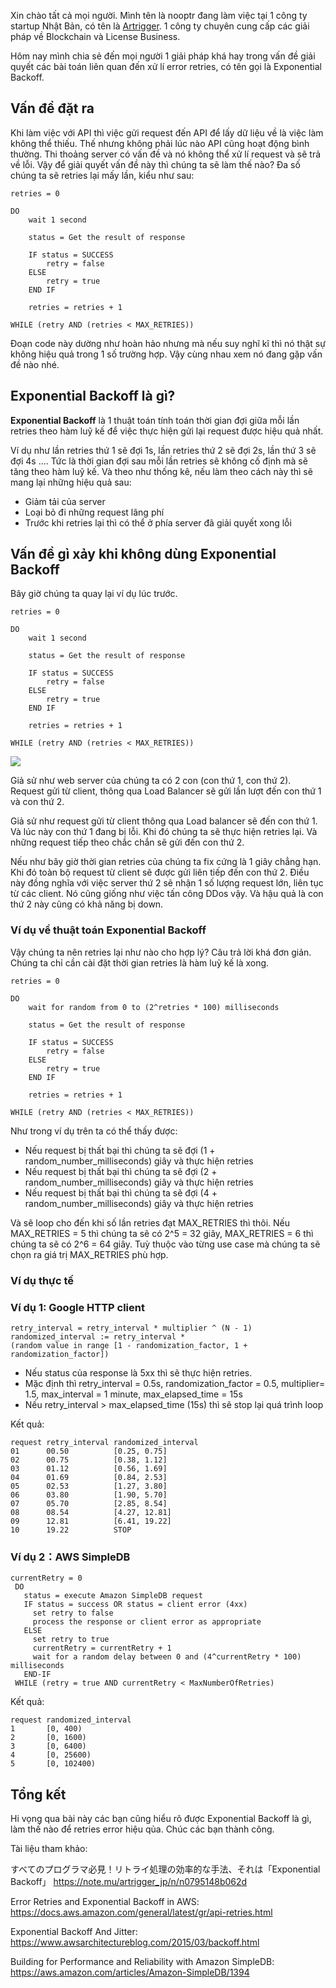 Xin chào tất cả mọi người.
Mình tên là nooptr đang làm việc tại 1 công ty startup Nhật Bản, có tên là [Artrigger](https://artrigger.jp/). 1 công ty chuyên cung cấp các giải pháp về Blockchain và License Business.

Hôm nay mình chia sẻ đến mọi người 1 giải pháp khá hay trong vấn đề giải quyết các bài toán liên quan đến xử lí error retries, có tên gọi là Exponential Backoff.

## Vấn đề đặt ra

Khi làm việc với API thì việc gửi request đến API để lấy dữ liệu về là việc làm không thể thiếu. Thế nhưng không phải lúc nào API cũng hoạt động bình thường.
Thi thoảng server có vấn đề và nó không thể xử lí request và sẽ trả về lỗi.
Vậy để giải quyết vấn đề này thì chúng ta sẽ làm thế nào? Đa số chúng ta sẽ retries lại mấy lần, kiểu như sau:
```
retries = 0

DO
    wait 1 second

    status = Get the result of response

    IF status = SUCCESS
        retry = false
    ELSE
        retry = true
    END IF

    retries = retries + 1

WHILE (retry AND (retries < MAX_RETRIES))
```
Đoạn code này dường như hoàn hảo nhưng mà nếu suy nghĩ kĩ thì nó thật sự không hiệu quả trong 1 số trường hợp. Vậy cùng nhau xem nó đang gặp vấn đề nào nhé.

## Exponential Backoff là gì?

**Exponential Backoff** là 1 thuật toán tính toán thời gian đợi giữa mỗi lần retries theo hàm luỹ kế để việc thực hiện gửi lại request được hiệu quả nhất.

Ví dụ như lần retries thứ 1 sẽ đợi 1s, lần retries thứ 2 sẽ đợi 2s, lần thứ 3 sẽ đợi 4s .... Tức là thời gian đợi sau mỗi lần retries sẽ không cố định mà sẽ tăng theo hàm luỹ kế. Và theo như thống kê, nếu làm theo cách này thì sẽ mang lại những hiệu quả sau:
* Giảm tải của server
* Loại bỏ đi những request lãng phí
* Trước khi retries lại thì có thể ở phía server đã giải quyết xong lỗi

## Vấn đề gì xảy khi không dùng Exponential Backoff

Bây giờ chúng ta quay lại ví dụ lúc trước.

```
retries = 0

DO
    wait 1 second

    status = Get the result of response

    IF status = SUCCESS
        retry = false
    ELSE
        retry = true
    END IF

    retries = retries + 1

WHILE (retry AND (retries < MAX_RETRIES))
```

![](https://images.viblo.asia/8286508a-2d5b-40c9-bed2-466ca40ee0ed.jpg)

Giả sử như web server của chúng ta có 2 con (con thứ 1, con thứ 2).
Request gửi từ client, thông qua Load Balancer sẽ gửi lần lượt đến con thứ 1 và con thứ 2.

Giả sử như request gửi từ client thông qua Load balancer sẽ đến con thứ 1. Và lúc này con thứ 1 đang bị lỗi. Khi đó chúng ta sẽ thực hiện retries lại. 
Và những request tiếp theo chắc chắn sẽ gửi đến con thứ 2. 

Nếu như bây giờ thời gian retries của chúng ta fix cứng là 1 giây chẳng hạn. Khi đó toàn bộ request từ client sẽ được gửi liên tiếp đến con thứ 2. 
Điều này đồng nghĩa với việc server thứ 2 sẽ nhận 1 số lượng request lớn, liên tục từ các client. Nó cũng giống như việc tấn công DDos vậy. Và hậu quả là con thứ 2 này cũng có khả năng bị down.

### Ví dụ về thuật toán Exponential Backoff

Vậy chúng ta nên retries lại như nào cho hợp lý? Câu trả lời khá đơn giản. Chúng ta chỉ cần cài đặt thời gian retries là hàm luỹ kế là xong.

```
retries = 0

DO
    wait for random from 0 to (2^retries * 100) milliseconds

    status = Get the result of response

    IF status = SUCCESS
        retry = false
    ELSE
        retry = true
    END IF

    retries = retries + 1

WHILE (retry AND (retries < MAX_RETRIES))
```

Như trong ví dụ trên ta có thể thấy được:

* Nếu request bị thất bại thì chúng ta sẽ đợi (1 + random_number_milliseconds) giây và thực hiện retries
* Nếu request bị thất bại thì chúng ta sẽ đợi (2 + random_number_milliseconds) giây và thực hiện retries
* Nếu request bị thất bại thì chúng ta sẽ đợi (4 + random_number_milliseconds) giây và thực hiện retries

Và sẽ loop cho đến khi số lần retries đạt MAX_RETRIES thì thôi. 
Nếu MAX_RETRIES = 5 thì chúng ta sẽ có 2^5 = 32 giây, MAX_RETRIES = 6 thì chúng ta sẽ có 2^6 = 64 giây. Tuỳ thuộc vào từng use case mà chúng ta sẽ chọn ra giá trị MAX_RETRIES phù hợp.

### Ví dụ thực tế

### Ví dụ 1: Google HTTP client

```
retry_interval = retry_interval * multiplier ^ (N - 1)
randomized_interval := retry_interval * 
(random value in range [1 - randomization_factor, 1 + randomization_factor])
```

* Nếu status của response là 5xx thì sẽ thực hiện retries.
* Mặc định thì retry_interval = 0.5s, randomization_factor = 0.5, multiplier= 1.5, max_interval = 1 minute, max_elapsed_time = 15s
* Nếu retry_interval > max_elapsed_time (15s) thì sẽ stop lại quá trình loop

Kết quả:

```
request retry_interval randomized_interval
01      00.50          [0.25, 0.75]
02      00.75          [0.38, 1.12]
03      01.12          [0.56, 1.69]
04      01.69          [0.84, 2.53]
05      02.53          [1.27, 3.80]
06      03.80          [1.90, 5.70]
07      05.70          [2.85, 8.54]
08      08.54          [4.27, 12.81]
09      12.81          [6.41, 19.22]
10      19.22          STOP
```

### Ví dụ 2：AWS SimpleDB

```
currentRetry = 0
 DO
   status = execute Amazon SimpleDB request
   IF status = success OR status = client error (4xx)
     set retry to false
     process the response or client error as appropriate
   ELSE
     set retry to true
     currentRetry = currentRetry + 1
     wait for a random delay between 0 and (4^currentRetry * 100) milliseconds
   END-IF
 WHILE (retry = true AND currentRetry < MaxNumberOfRetries) 
 ```
 
Kết quả:

```
request randomized_interval
1       [0, 400)
2       [0, 1600)
3       [0, 6400)
4       [0, 25600)
5       [0, 102400)
```

## Tổng kết

Hi vọng qua bài này các bạn cũng hiểu rõ được Exponential Backoff là gì, làm thế nào để retries error hiệu qủa.
Chúc các bạn thành công.

Tài liệu tham khảo:

すべてのプログラマ必見！リトライ処理の効率的な手法、それは「Exponential Backoff」
https://note.mu/artrigger_jp/n/n0795148b062d

Error Retries and Exponential Backoff in AWS:
https://docs.aws.amazon.com/general/latest/gr/api-retries.html

Exponential Backoff And Jitter:
https://www.awsarchitectureblog.com/2015/03/backoff.html

Building for Performance and Reliability with Amazon SimpleDB:
https://aws.amazon.com/articles/Amazon-SimpleDB/1394